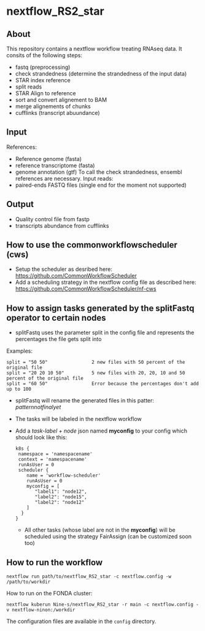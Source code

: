 # nextflow_RS2_star

## About

This repository contains a nextflow workflow treating RNAseq data.
It consits of the following steps:
- fastq (preprocessing)
- check strandedness (determine the strandedness of the input data)
- STAR index reference 
- split reads
- STAR Align to reference
- sort and convert alignement to BAM
- merge alignements of chunks
- cufflinks (transcript abuundance)

## Input

References: 
- Reference genome (fasta)
- reference transcriptome (fasta)
- genome annotation (gtf) 
To call the check strandedness, ensembl references are necessary.
Input reads: 
- paired-ends FASTQ files (single end for the moment not supported)

## Output

- Quality control file from fastp 
- transcripts abundance from cufflinks

## How to use the commonworkflowscheduler (cws)

- Setup the scheduler as desribed here: https://github.com/CommonWorkflowScheduler
- Add a scheduling strategy in the nextflow config file as described here: https://github.com/CommonWorkflowScheduler/nf-cws

## How to assign tasks generated by the splitFastq operator to certain nodes

- splitFastq uses the parameter split in the config file and represents the percentages the file gets split into

Examples:

```
split = "50 50"                2 new files with 50 percent of the original file
split = "20 20 10 50"          5 new files with 20, 20, 10 and 50 percent of the original file
split = "60 50"                Error because the percentages don't add up to 100
```

- splitFastq will rename the generated files in this patter:  _patternnotfinalyet_
- The tasks will be labeled in the nextflow workflow
- Add a _task-label + node_ json named __myconfig__ to your config which should look like this:
  
  ```
  k8s {
   namespace = 'namespacename'
   context = 'namespacename'
   runAsUser = 0
   scheduler {
      name = 'workflow-scheduler'
      runAsUser = 0
      myconfig = [
         "label1": "node12",
         "label2": "node15",
         "label2": "node12"
      ]
    } 
  }
  ```

  - All other tasks (whose label are not in the __myconfig__) will be scheduled using the strategy FairAssign (can be customized soon too)
    
## How to run the workflow

```
nextflow run path/to/nextflow_RS2_star -c nextflow.config -w /path/to/workdir
```

How to run on the FONDA cluster:
```
nextflow kuberun Nine-s/nextflow_RS2_star -r main -c nextflow.config -v nextflow-ninon:/workdir
```

The configuration files are available in the `config` directory.
